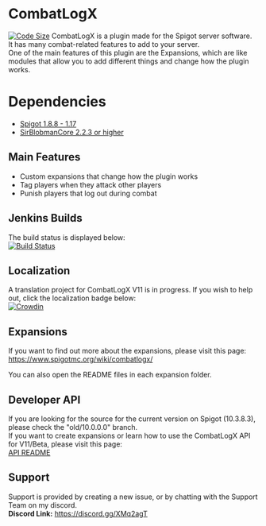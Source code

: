 # CombatLogX
[![Code Size](https://img.shields.io/github/languages/code-size/SirBlobman/CombatLogX)](https://github.com/SirBlobman/CombatLogX/)
CombatLogX is a plugin made for the Spigot server software.  
It has many combat-related features to add to your server.  
One of the main features of this plugin are the Expansions, which are like modules that allow you to add different things and change how the plugin works.

# Dependencies
- [Spigot 1.8.8 - 1.17](https://spigotmc.org/)
- [SirBlobmanCore 2.2.3 or higher](https://jenkins.sirblobman.xyz/job/SirBlobman/job/SirBlobmanAPI/)

## Main Features
* Custom expansions that change how the plugin works
* Tag players when they attack other players
* Punish players that log out during combat

## Jenkins Builds
The build status is displayed below:  
[![Build Status](https://jenkins.sirblobman.xyz/job/SirBlobman/job/CombatLogX/badge/icon)](https://jenkins.sirblobman.xyz/job/SirBlobman/job/CombatLogX/)

## Localization
A translation project for CombatLogX V11 is in progress. If you wish to help out, click the localization badge below:  
[![Crowdin](https://badges.crowdin.net/combatlogx-spigot-plugin/localized.svg)](https://crowdin.com/project/combatlogx-spigot-plugin)

## Expansions
If you want to find out more about the expansions, please visit this page:  
<https://www.spigotmc.org/wiki/combatlogx/>

You can also open the README files in each expansion folder.

## Developer API
If you are looking for the source for the current version on Spigot (10.3.8.3), please check the "old/10.0.0.0" branch.  
If you want to create expansions or learn how to use the CombatLogX API for V11/Beta, please visit this page:  
[API README](api/README.MD)

## Support
Support is provided by creating a new issue, or by chatting with the Support Team on my discord.  
**Discord Link:** <https://discord.gg/XMq2agT>
